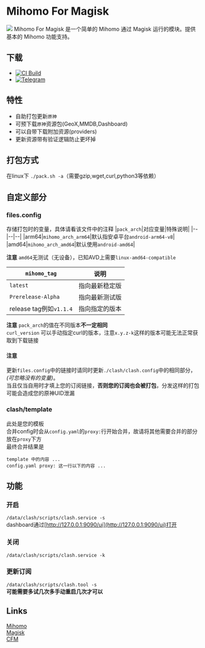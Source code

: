 # Mihomo For Magisk
![](https://socialify.git.ci/icewithcola/Mihomo_For_Magisk/image?description=1&forks=1&issues=1&name=1&owner=1&pulls=1&stargazers=1&theme=Dark)
Mihomo For Magisk 是一个简单的 Mihomo 通过 Magisk 运行的模块。提供基本的 Mihomo 功能支持。
## 下载
- [![CI Build](https://github.com/icewithcola/Mihomo_For_Magisk/actions/workflows/main.yml/badge.svg)](https://github.com/icewithcola/Mihomo_For_Magisk/actions/workflows/main.yml)
- [![Telegram](https://img.shields.io/static/v1?label=Telegram&message=@mfm_updates&color=5BCEFA)](https://t.me/NullgramClient)

## 特性
- 自助打包更新`原神`
- 可预下载`原神`资源包(GeoX,MMDB,Dashboard)
- 可以自带下载附加资源(providers)
- 更新资源带有验证逻辑防止更坏掉
## 打包方式
在linux下
`./pack.sh -a`（需要gzip,wget,curl,python3等依赖）
## 自定义部分
### files.config
存储打包时的变量，具体请看该文件中的注释
|`pack_arch`|对应变量|特殊说明|
|--|--|--|
|arm64|`mihomo_arch_arm64`|默认指安卓平台`android-arm64-v8`|
|amd64|`mihomo_arch_amd64`|默认使用`android-amd64`|

**注意**
`amd64`无测试（无设备），已知AVD上需要`linux-amd64-compatible`

|`mihomo_tag`|说明|
|---|---|
|`latest`|指向最新稳定版|
|`Prerelease-Alpha`|指向最新测试版|
|release tag例如`v1.1.4`|指向指定的版本|

**注意**
`pack_arch`的值在不同版本**不一定相同**\
`curl_version` 可以手动指定curl的版本，注意`x.y.z-k`这样的版本可能无法正常获取到下载链接
#### 注意
更新`files.config`中的链接时请同时更新`./clash/clash.config`中的相同部分，*(可忽略没有的变量)*。\
当且仅当自用时才填上您的订阅链接，**否则您的订阅也会被打包**，分发这样的打包可能会造成您的原神UID泄漏
### clash/template
此处是您的模板\
合并config时会从`config.yaml`的`proxy:`行开始合并，故请将其他需要合并的部分放在`proxy`下方\
最终合并结果是
```
template 中的内容 ...
config.yaml proxy: 这一行以下的内容 ...
```
## 功能
### 开启
`/data/clash/scripts/clash.service -s`\
dashboard通过[http://127.0.0.1:9090/ui](http://127.0.0.1:9090/ui)打开
### 关闭
`/data/clash/scripts/clash.service -k`
### 更新订阅
`/data/clash/scripts/clash.tool -s`\
**可能需要多试几次多手动重启几次才可以**
## Links
[Mihomo](https://github.com/MetaCubeX/mihomo)\
[Magisk](https://github.com/topjohnwu/Magisk)\
[CFM](https://github.com/taamarin/ClashforMagisk)